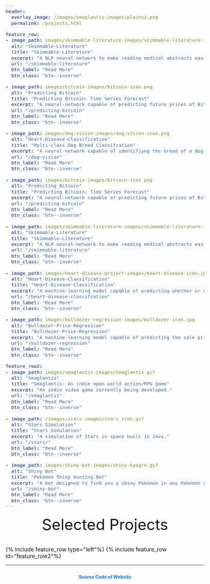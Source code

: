 ```yaml
---
header:
  overlay_image: /images/smaglantis-images/plains2.png
  permalink: /projects.html

feature_row:
- image_path: images/skimmable-literature-images/skimmable-literature-icon.png
  alt: "Skimmable-Literature"
  title: "Skimmable-Literature"
  excerpt: "A NLP neural-network to make reading medical abstracts easier."
  url: "/skimmable-literature"
  btn_label: "Read More"
  btn_class: "btn--inverse"

- image_path: images/bitcoin-images/bitcoin-icon.png
  alt: "Predicting Bitcoin"
  title: "Predicting Bitcoin: Time Series Forecast"
  excerpt: "A neural-network capable of predicting future prices of Bitcoin."
  url: "/predicting-bitcoin"
  btn_label: "Read More"
  btn_class: "btn--inverse"

- image_path: images/dog-vision-images/dog-vision-icon.png
  alt: "Heart-Disease-Classification"
  title: "Multi-class Dog Breed Classifcation"
  excerpt: "A neural-network capable of identifiyng the breed of a dog given an image of a dog."
  url: "/dog-vision"
  btn_label: "Read More"
  btn_class: "btn--inverse"

- image_path: images/bitcoin-images/bitcoin-icon.png
  alt: "Predicting Bitcoin"
  title: "Predicting Bitcoin: Time Series Forecast"
  excerpt: "A neural-network capable of predicting future prices of Bitcoin."
  url: "/predicting-bitcoin"
  btn_label: "Read More"
  btn_class: "btn--inverse"

- image_path: images/skimmable-literature-images/skimmable-literature-icon.png
  alt: "Skimmable-Literature"
  title: "Skimmable-Literature"
  excerpt: "A NLP neural-network to make reading medical abstracts easier."
  url: "/skimmable-literature"
  btn_label: "Read More"
  btn_class: "btn--inverse"

- image_path: images/heart-disease-project-images/heart-disease-icon.jpg
  alt: "Heart-Disease-Classification"
  title: "Heart-Disease-Classification"
  excerpt: "A machine-learning model capable of predicting whether or not someone has heart disease based on their medical attributes."
  url: "/heart-disease-classifcation"
  btn_label: "Read More"
  btn_class: "btn--inverse"

- image_path: images/bulldozer-regression-images/bulldozer-icon.jpg
  alt: "Bulldozer-Price-Regression"
  title: "Bulldozer-Price-Regression"
  excerpt: "A machine-learning model capable of predicting the sale price of a bulldozer."
  url: "/bulldozer-regression"
  btn_label: "Read More"
  btn_class: "btn--inverse"

feature_row2:
- image_path: images/smaglantis-images/Smaglantis.gif
  alt: "Smaglantis"
  title: "Smaglantis: An indie open world action/RPG game"
  excerpt: "An indie video game currently being developed."
  url: "/smaglantis"
  btn_label: "Read More"
  btn_class: "btn--inverse"

- image_path: /images/stars-images/stars_icon.gif
  alt: "Stars Simulation"
  title: "Stars Simulation"
  excerpt: "A simulation of Stars in space built in Java."
  url: "/stars/"
  btn_label: "Read More"
  btn_class: "btn--inverse"

- image_path: images/shiny-bot-images/shiny-kyogre.gif
  alt: "Shiny Bot"
  title: "Pokémon Shiny Hunting Bot"
  excerpt: "A bot designed to find you a shiny Pokémon in any Pokémon game."
  url: "/shiny-bot"
  btn_label: "Read More"
  btn_class: "btn--inverse"
---
```


<div style="margin-bottom:1cm" align="center"><font size="55">Selected Projects</font></div>

{% include feature_row type="left"%}
{% include feature_row id="feature_row2"%}

<style type="text/css">
  body {
    font-size: 13pt;
  }

  .footer {
    text-align: center;
    margin-top: 2em;
    font-size: 14px;
    color: #555;
  }

  .footer-link {
    font-weight: bold;
    text-decoration: none;
    color: #007bff;
  }

  .footer-link:hover {
    text-decoration: underline;
  }
</style>

---

<div class="footer">
  <a href="https://github.com/samiekamal/samiekamal.github.io" class="footer-link">Source Code of Website</a>
</div>